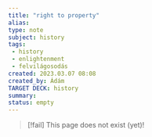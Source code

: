 ```yaml
---
title: "right to property"
alias: 
type: note
subject: history
tags:
 - history
 - enlightenment
 - felvilágosodás
created: 2023.03.07 08:08
created_by: Ádám
TARGET DECK: history
summary: 
status: empty
---
```

> [!fail] This page does not exist (yet)!